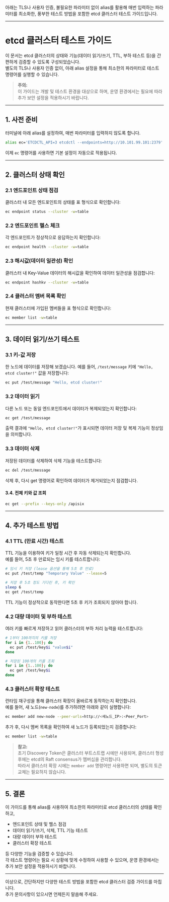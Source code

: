 아래는 TLS나 사용자 인증, 불필요한 파라미터 없이 alias를 활용해 매번 입력하는 파라미터를 최소화한, 풍부한 테스트 방법을 포함한 etcd 클러스터 테스트 가이드입니다.

---

# etcd 클러스터 테스트 가이드

이 문서는 etcd 클러스터의 상태와 기능(데이터 읽기/쓰기, TTL, 부하 테스트 등)을 간편하게 검증할 수 있도록 구성되었습니다.  
별도의 TLS나 사용자 인증 없이, 아래 alias 설정을 통해 최소한의 파라미터로 테스트 명령어를 실행할 수 있습니다.

> **주의:**  
> 이 가이드는 개발 및 테스트 환경을 대상으로 하며, 운영 환경에서는 필요에 따라 추가 보안 설정을 적용하시기 바랍니다.

---

## 1. 사전 준비

터미널에 아래 alias를 설정하여, 매번 파라미터를 입력하지 않도록 합니다.

```bash
alias ec='ETCDCTL_API=3 etcdctl --endpoints=http://10.101.99.101:2379'
```

이제 `ec` 명령어를 사용하면 기본 설정이 자동으로 적용됩니다.

---

## 2. 클러스터 상태 확인

### 2.1 엔드포인트 상태 점검

클러스터 내 모든 엔드포인트의 상태를 표 형식으로 확인합니다:

```bash
ec endpoint status --cluster -w=table
```

### 2.2 엔드포인트 헬스 체크

각 엔드포인트가 정상적으로 응답하는지 확인합니다:

```bash
ec endpoint health --cluster -w=table
```

### 2.3 해시값(데이터 일관성) 확인

클러스터 내 Key-Value 데이터의 해시값을 확인하여 데이터 일관성을 점검합니다:

```bash
ec endpoint hashkv --cluster -w=table
```

### 2.4 클러스터 멤버 목록 확인

현재 클러스터에 가입된 멤버들을 표 형식으로 확인합니다:

```bash
ec member list -w=table
```

---

## 3. 데이터 읽기/쓰기 테스트

### 3.1 키-값 저장

한 노드에 데이터를 저장해 보겠습니다. 예를 들어, `/test/message` 키에 `"Hello, etcd cluster!"` 값을 저장합니다:

```bash
ec put /test/message "Hello, etcd cluster!"
```

### 3.2 데이터 읽기

다른 노드 또는 동일 엔드포인트에서 데이터가 복제되었는지 확인합니다:

```bash
ec get /test/message
```

출력 결과에 `"Hello, etcd cluster!"`가 표시되면 데이터 저장 및 복제 기능이 정상임을 의미합니다.

### 3.3 데이터 삭제

저장된 데이터를 삭제하여 삭제 기능을 테스트합니다:

```bash
ec del /test/message
```

삭제 후, 다시 get 명령어로 확인하여 데이터가 제거되었는지 점검합니다.

#### 3.4. 전체 키와 값 조회
```bash
ec get --prefix --keys-only /apisix

```



---

## 4. 추가 테스트 방법

### 4.1 TTL (만료 시간) 테스트

TTL 기능을 이용하여 키가 일정 시간 후 자동 삭제되는지 확인합니다.  
예를 들어, 5초 후 만료되는 임시 키를 테스트합니다:

```bash
# 임시 키 저장 (lease 옵션을 통해 5초 후 만료)
ec put /test/temp "Temporary Value" --lease=5

# 저장 후 5초 정도 기다린 후, 키 확인
sleep 6
ec get /test/temp
```

TTL 기능이 정상적으로 동작한다면 5초 후 키가 조회되지 않아야 합니다.

### 4.2 대량 데이터 및 부하 테스트

여러 키를 빠르게 저장하고 읽어 클러스터의 부하 처리 능력을 테스트합니다:

```bash
# 1부터 100까지의 키를 저장
for i in {1..100}; do
  ec put /test/key$i "value$i"
done

# 저장된 100개의 키를 조회
for i in {1..100}; do
  ec get /test/key$i
done
```

### 4.3 클러스터 확장 테스트

런타임 재구성을 통해 클러스터 확장이 올바르게 동작하는지 확인합니다.  
예를 들어, 새 노드(`new-node`)를 추가하려면 아래와 같이 실행합니다:

```bash
ec member add new-node --peer-urls=http://<새노드_IP>:<Peer_Port>
```

추가 후, 다시 멤버 목록을 확인하여 새 노드가 등록되었는지 검증합니다:

```bash
ec member list -w=table
```

> **참고:**  
> 초기 Discovery Token은 클러스터 부트스트랩 시에만 사용되며, 클러스터 형성 후에는 etcd의 Raft consensus가 멤버십을 관리합니다.  
> 따라서 클러스터 확장 시에는 `member add` 명령어만 사용하면 되며, 별도의 토큰 교체는 필요하지 않습니다.

---

## 5. 결론

이 가이드를 통해 alias를 사용하여 최소한의 파라미터로 etcd 클러스터의 상태를 확인하고,  
- 엔드포인트 상태 및 헬스 점검  
- 데이터 읽기/쓰기, 삭제, TTL 기능 테스트  
- 대량 데이터 부하 테스트  
- 클러스터 확장 테스트  

등 다양한 기능을 검증할 수 있습니다.  
각 테스트 명령어는 필요 시 상황에 맞게 수정하여 사용할 수 있으며, 운영 환경에서는 추가 보안 설정을 적용하시기 바랍니다.

--- 

이상으로, 간단하지만 다양한 테스트 방법을 포함한 etcd 클러스터 검증 가이드를 마칩니다.  
추가 문의사항이 있으시면 언제든지 말씀해 주세요.